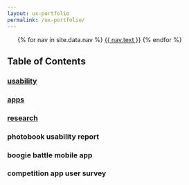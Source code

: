 ```yaml
---
layout: ux-portfolio
permalink: /ux-portfolio/
---
```


<ul class="nav-menu">
{% for nav in site.data.nav %}
<li{% if nav.url == page.url %} class="active"{% endif %}><a href="{{ nav.url }}">{{ nav.text }}</a></li>
{% endfor %}</ul>


## Table of Contents

### [usability](#usability)

### [apps](#apps)

### [research](#research)


<h3> <a id="usability">photobook usability report</a></h3>


<h3> <a id="apps">boogie battle mobile app</a></h3>


<h3> <a id="research">competition app user survey</a></h3>

